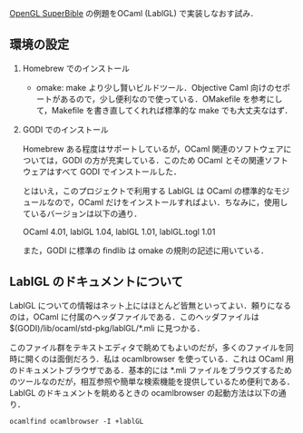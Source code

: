 [OpenGL SuperBible](www.starstonesoftware.com/OpenGL/) の例題をOCaml (LablGL) で実装しなおす試み．

## 環境の設定

1. Homebrew でのインストール

    - omake: make より少し賢いビルドツール．Objective Caml 向けのセポートがあるので，少し便利なので使っている．OMakefile を参考にして，Makefile を書き直してくれれば標準的な make でも大丈夫なはず．

1. GODI でのインストール

    Homebrew ある程度はサポートしているが，OCaml 関連のソフトウェアについては，GODI の方が充実している．このため OCaml とその関連ソフトウェアはすべて GODI でインストールした．

    とはいえ，このプロジェクトで利用する LablGL は OCaml の標準的なモジュールなので，OCaml だけをインストールすればよい．ちなみに，使用しているバージョンは以下の通り．

    OCaml 4.01, lablGL 1.04, lablGL 1.01, lablGL.togl 1.01

    また，GODI に標準の findlib は omake の規則の記述に用いている．

## LablGL のドキュメントについて

LablGL についての情報はネット上にはほとんど皆無といってよい．頼りになるのは，OCaml に付属のヘッダファイルである．このヘッダファイルは $(GODI)/lib/ocaml/std-pkg/lablGL/*.mli に見つかる．

このファイル群をテキストエディタで眺めてもよいのだが，多くのファイルを同時に開くのは面倒だろう．私は ocamlbrowser を使っている．これは OCaml 用のドキュメントブラウザである．基本的には *.mli ファイルをブラウズするためのツールなのだが，相互参照や簡単な検索機能を提供しているため便利である．LablGL のドキュメントを眺めるときの ocamlbrowser の起動方法は以下の通り．

    ocamlfind ocamlbrowser -I +lablGL

